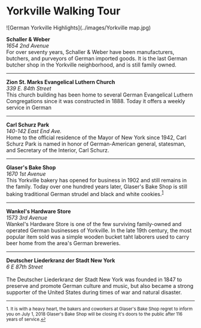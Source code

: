 
Yorkville Walking Tour
===

![German Yorkville Highlights](../images/Yorkville map.jpg)


**Schaller & Weber**
<br>*1654 2nd Avenue*
<br>For over seventy years, Schaller & Weber have been manufacturers, butchers, and purveyors of German imported goods. It is the last German butcher shop in the Yorkville neighborhood, and is still family owned.

   ---
   
**Zion St. Marks Evangelical Luthern Church** 
<br>*339 E. 84th Street*
<br>This church building has been home to several German Evangelical Luthern Congregations since it was constructed in 1888. Today it offers a weekly service in German
   
   ---   
   
**Carl Schurz Park**
<br>*140-142 East End Ave.*
<br>Home to the official residence of the Mayor of New York since 1942, Carl Schurz Park is named in honor of German-American general, statesman, and Secretary of the Interior, Carl Schurz.

   ---
   
**Glaser's Bake Shop**
<br>*1670 1st Avenue*
<br>This Yorkville bakery has opened for business in 1902 and still remains in the family. Today over one hundred years later, Glaser's Bake Shop is still baking traditional German strudel and black and white cookies.<sup><a href="#fn1" id="ref1">1</a></sup>

   ---
   
**Wankel's Hardware Store**
<br>*1573 3rd Avenue*
<br>Wankel's Hardware Store is one of the few surviving family-owned and operated German businesses of Yorkville. In the late 19th century, the most popular item sold was a simple wooden bucket taht laborers used to carry beer home from the area's German breweries.
   
   ---   
   
**Deutscher Liederkranz der Stadt New York**
<br>*6 E 87th Street*   
<br>The Deutscher Liederkranz der Stadt New York was founded in 1847 to preserve and promote German culture and music, but also became a strong supporter of the United States during times of war and natural disaster.
   
   ---   
   
   
   
<sup id="fn1">1. It is with a heavy heart, the bakers and coworkers at Glaser's Bake Shop regret to inform you on July 1, 2018 Glaser's Bake Shop will be closing it's doors to the public after 116 years of service.<a href="#ref1" title="Jump back to footnote 1 in the text.">↩</a></sup>
